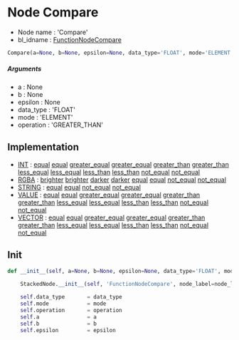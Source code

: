 # Node Compare

- Node name : 'Compare'
- bl_idname : [FunctionNodeCompare](https://docs.blender.org/api/current/bpy.types.FunctionNodeCompare.html)


``` python
Compare(a=None, b=None, epsilon=None, data_type='FLOAT', mode='ELEMENT', operation='GREATER_THAN', node_label=None, node_color=None)
```
##### Arguments

- a : None
- b : None
- epsilon : None
- data_type : 'FLOAT'
- mode : 'ELEMENT'
- operation : 'GREATER_THAN'

## Implementation

- [INT](/docs/GeoNodes/INT.md) : [equal](/docs/GeoNodes/socket_INT.md#equal) [equal](/docs/GeoNodes/socket_INT.md#equal) [greater_equal](/docs/GeoNodes/socket_INT.md#greater_equal) [greater_equal](/docs/GeoNodes/socket_INT.md#greater_equal) [greater_than](/docs/GeoNodes/socket_INT.md#greater_than) [greater_than](/docs/GeoNodes/socket_INT.md#greater_than) [less_equal](/docs/GeoNodes/socket_INT.md#less_equal) [less_equal](/docs/GeoNodes/socket_INT.md#less_equal) [less_than](/docs/GeoNodes/socket_INT.md#less_than) [less_than](/docs/GeoNodes/socket_INT.md#less_than) [not_equal](/docs/GeoNodes/socket_INT.md#not_equal) [not_equal](/docs/GeoNodes/socket_INT.md#not_equal)
- [RGBA](/docs/GeoNodes/RGBA.md) : [brighter](/docs/GeoNodes/socket_RGBA.md#brighter) [brighter](/docs/GeoNodes/socket_RGBA.md#brighter) [darker](/docs/GeoNodes/socket_RGBA.md#darker) [darker](/docs/GeoNodes/socket_RGBA.md#darker) [equal](/docs/GeoNodes/socket_RGBA.md#equal) [equal](/docs/GeoNodes/socket_RGBA.md#equal) [not_equal](/docs/GeoNodes/socket_RGBA.md#not_equal) [not_equal](/docs/GeoNodes/socket_RGBA.md#not_equal)
- [STRING](/docs/GeoNodes/STRING.md) : [equal](/docs/GeoNodes/socket_STRING.md#equal) [equal](/docs/GeoNodes/socket_STRING.md#equal) [not_equal](/docs/GeoNodes/socket_STRING.md#not_equal) [not_equal](/docs/GeoNodes/socket_STRING.md#not_equal)
- [VALUE](/docs/GeoNodes/VALUE.md) : [equal](/docs/GeoNodes/socket_VALUE.md#equal) [equal](/docs/GeoNodes/socket_VALUE.md#equal) [greater_equal](/docs/GeoNodes/socket_VALUE.md#greater_equal) [greater_equal](/docs/GeoNodes/socket_VALUE.md#greater_equal) [greater_than](/docs/GeoNodes/socket_VALUE.md#greater_than) [greater_than](/docs/GeoNodes/socket_VALUE.md#greater_than) [less_equal](/docs/GeoNodes/socket_VALUE.md#less_equal) [less_equal](/docs/GeoNodes/socket_VALUE.md#less_equal) [less_than](/docs/GeoNodes/socket_VALUE.md#less_than) [less_than](/docs/GeoNodes/socket_VALUE.md#less_than) [not_equal](/docs/GeoNodes/socket_VALUE.md#not_equal) [not_equal](/docs/GeoNodes/socket_VALUE.md#not_equal)
- [VECTOR](/docs/GeoNodes/VECTOR.md) : [equal](/docs/GeoNodes/socket_VECTOR.md#equal) [equal](/docs/GeoNodes/socket_VECTOR.md#equal) [greater_equal](/docs/GeoNodes/socket_VECTOR.md#greater_equal) [greater_equal](/docs/GeoNodes/socket_VECTOR.md#greater_equal) [greater_than](/docs/GeoNodes/socket_VECTOR.md#greater_than) [greater_than](/docs/GeoNodes/socket_VECTOR.md#greater_than) [less_equal](/docs/GeoNodes/socket_VECTOR.md#less_equal) [less_equal](/docs/GeoNodes/socket_VECTOR.md#less_equal) [less_than](/docs/GeoNodes/socket_VECTOR.md#less_than) [less_than](/docs/GeoNodes/socket_VECTOR.md#less_than) [not_equal](/docs/GeoNodes/socket_VECTOR.md#not_equal) [not_equal](/docs/GeoNodes/socket_VECTOR.md#not_equal)

## Init

``` python
def __init__(self, a=None, b=None, epsilon=None, data_type='FLOAT', mode='ELEMENT', operation='GREATER_THAN', node_label=None, node_color=None):

    StackedNode.__init__(self, 'FunctionNodeCompare', node_label=node_label, node_color=node_color)

    self.data_type       = data_type
    self.mode            = mode
    self.operation       = operation
    self.a               = a
    self.b               = b
    self.epsilon         = epsilon
```
